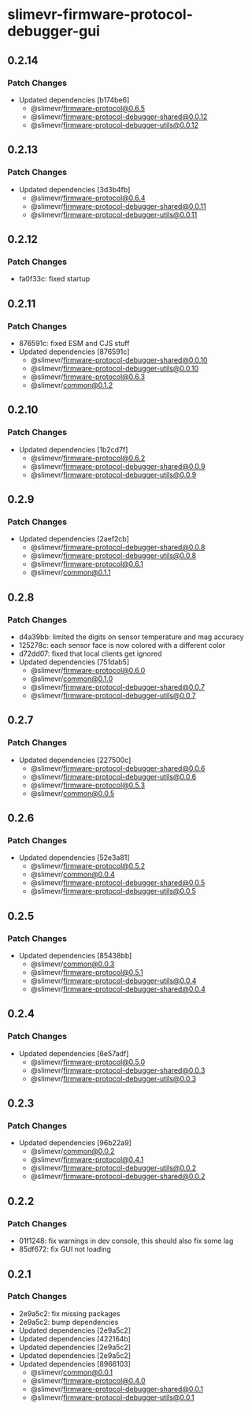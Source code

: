 # slimevr-firmware-protocol-debugger-gui

## 0.2.14

### Patch Changes

- Updated dependencies [b174be6]
  - @slimevr/firmware-protocol@0.6.5
  - @slimevr/firmware-protocol-debugger-shared@0.0.12
  - @slimevr/firmware-protocol-debugger-utils@0.0.12

## 0.2.13

### Patch Changes

- Updated dependencies [3d3b4fb]
  - @slimevr/firmware-protocol@0.6.4
  - @slimevr/firmware-protocol-debugger-shared@0.0.11
  - @slimevr/firmware-protocol-debugger-utils@0.0.11

## 0.2.12

### Patch Changes

- fa0f33c: fixed startup

## 0.2.11

### Patch Changes

- 876591c: fixed ESM and CJS stuff
- Updated dependencies [876591c]
  - @slimevr/firmware-protocol-debugger-shared@0.0.10
  - @slimevr/firmware-protocol-debugger-utils@0.0.10
  - @slimevr/firmware-protocol@0.6.3
  - @slimevr/common@0.1.2

## 0.2.10

### Patch Changes

- Updated dependencies [1b2cd7f]
  - @slimevr/firmware-protocol@0.6.2
  - @slimevr/firmware-protocol-debugger-shared@0.0.9
  - @slimevr/firmware-protocol-debugger-utils@0.0.9

## 0.2.9

### Patch Changes

- Updated dependencies [2aef2cb]
  - @slimevr/firmware-protocol-debugger-shared@0.0.8
  - @slimevr/firmware-protocol-debugger-utils@0.0.8
  - @slimevr/firmware-protocol@0.6.1
  - @slimevr/common@0.1.1

## 0.2.8

### Patch Changes

- d4a39bb: limited the digits on sensor temperature and mag accuracy
- 125278c: each sensor face is now colored with a different color
- d72dd07: fixed that local clients get ignored
- Updated dependencies [751dab5]
  - @slimevr/firmware-protocol@0.6.0
  - @slimevr/common@0.1.0
  - @slimevr/firmware-protocol-debugger-shared@0.0.7
  - @slimevr/firmware-protocol-debugger-utils@0.0.7

## 0.2.7

### Patch Changes

- Updated dependencies [227500c]
  - @slimevr/firmware-protocol-debugger-shared@0.0.6
  - @slimevr/firmware-protocol-debugger-utils@0.0.6
  - @slimevr/firmware-protocol@0.5.3
  - @slimevr/common@0.0.5

## 0.2.6

### Patch Changes

- Updated dependencies [52e3a81]
  - @slimevr/firmware-protocol@0.5.2
  - @slimevr/common@0.0.4
  - @slimevr/firmware-protocol-debugger-shared@0.0.5
  - @slimevr/firmware-protocol-debugger-utils@0.0.5

## 0.2.5

### Patch Changes

- Updated dependencies [85438bb]
  - @slimevr/common@0.0.3
  - @slimevr/firmware-protocol@0.5.1
  - @slimevr/firmware-protocol-debugger-utils@0.0.4
  - @slimevr/firmware-protocol-debugger-shared@0.0.4

## 0.2.4

### Patch Changes

- Updated dependencies [6e57adf]
  - @slimevr/firmware-protocol@0.5.0
  - @slimevr/firmware-protocol-debugger-shared@0.0.3
  - @slimevr/firmware-protocol-debugger-utils@0.0.3

## 0.2.3

### Patch Changes

- Updated dependencies [96b22a9]
  - @slimevr/common@0.0.2
  - @slimevr/firmware-protocol@0.4.1
  - @slimevr/firmware-protocol-debugger-utils@0.0.2
  - @slimevr/firmware-protocol-debugger-shared@0.0.2

## 0.2.2

### Patch Changes

- 01f1248: fix warnings in dev console, this should also fix some lag
- 85df672: fix GUI not loading

## 0.2.1

### Patch Changes

- 2e9a5c2: fix missing packages
- 2e9a5c2: bump dependencies
- Updated dependencies [2e9a5c2]
- Updated dependencies [422164b]
- Updated dependencies [2e9a5c2]
- Updated dependencies [2e9a5c2]
- Updated dependencies [8966103]
  - @slimevr/common@0.0.1
  - @slimevr/firmware-protocol@0.4.0
  - @slimevr/firmware-protocol-debugger-shared@0.0.1
  - @slimevr/firmware-protocol-debugger-utils@0.0.1
